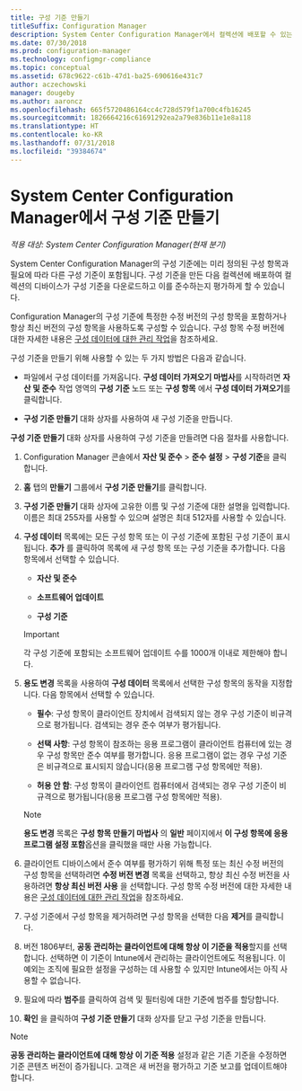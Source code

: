 ```yaml
---
title: 구성 기준 만들기
titleSuffix: Configuration Manager
description: System Center Configuration Manager에서 컬렉션에 배포할 수 있는 구성 기준을 만듭니다.
ms.date: 07/30/2018
ms.prod: configuration-manager
ms.technology: configmgr-compliance
ms.topic: conceptual
ms.assetid: 678c9622-c61b-47d1-ba25-690616e431c7
author: aczechowski
manager: dougeby
ms.author: aaroncz
ms.openlocfilehash: 665f5720486164cc4c728d579f1a700c4fb16245
ms.sourcegitcommit: 1826664216c61691292ea2a79e836b11e1e8a118
ms.translationtype: HT
ms.contentlocale: ko-KR
ms.lasthandoff: 07/31/2018
ms.locfileid: "39384674"
---
```

# <a name="create-configuration-baselines-in-system-center-configuration-manager"></a>System Center Configuration Manager에서 구성 기준 만들기

*적용 대상: System Center Configuration Manager(현재 분기)*


System Center Configuration Manager의 구성 기준에는 미리 정의된 구성 항목과 필요에 따라 다른 구성 기준이 포함됩니다. 구성 기준을 만든 다음 컬렉션에 배포하여 컬렉션의 디바이스가 구성 기준을 다운로드하고 이를 준수하는지 평가하게 할 수 있습니다.  

 Configuration Manager의 구성 기준에 특정한 수정 버전의 구성 항목을 포함하거나 항상 최신 버전의 구성 항목을 사용하도록 구성할 수 있습니다. 구성 항목 수정 버전에 대한 자세한 내용은 [구성 데이터에 대한 관리 작업](../../compliance/deploy-use/management-tasks-for-configuration-data.md)을 참조하세요.  

 구성 기준을 만들기 위해 사용할 수 있는 두 가지 방법은 다음과 같습니다.  

-   파일에서 구성 데이터를 가져옵니다. **구성 데이터 가져오기 마법사**를 시작하려면 **자산 및 준수** 작업 영역의 **구성 기준** 노드 또는 **구성 항목** 에서 **구성 데이터 가져오기**를 클릭합니다.  

-   **구성 기준 만들기** 대화 상자를 사용하여 새 구성 기준을 만듭니다.  

**구성 기준 만들기** 대화 상자를 사용하여 구성 기준을 만들려면 다음 절차를 사용합니다.  

1.  Configuration Manager 콘솔에서 **자산 및 준수** > **준수 설정** > **구성 기준**을 클릭합니다.  

2.  **홈** 탭의 **만들기** 그룹에서 **구성 기준 만들기**를 클릭합니다.  

3.  **구성 기준 만들기** 대화 상자에 고유한 이름 및 구성 기준에 대한 설명을 입력합니다. 이름은 최대 255자를 사용할 수 있으며 설명은 최대 512자를 사용할 수 있습니다.  

4.  **구성 데이터** 목록에는 모든 구성 항목 또는 이 구성 기준에 포함된 구성 기준이 표시됩니다. **추가** 를 클릭하여 목록에 새 구성 항목 또는 구성 기준을 추가합니다. 다음 항목에서 선택할 수 있습니다.  

    -   **자산 및 준수**  

    -   **소프트웨어 업데이트**  

    -   **구성 기준**  
      > [!IMPORTANT]
      > 각 구성 기준에 포함되는 소프트웨어 업데이트 수를 1000개 이내로 제한해야 합니다.
5.  **용도 변경** 목록을 사용하여 **구성 데이터** 목록에서 선택한 구성 항목의 동작을 지정합니다. 다음 항목에서 선택할 수 있습니다.  

    -   **필수**: 구성 항목이 클라이언트 장치에서 검색되지 않는 경우 구성 기준이 비규격으로 평가됩니다. 검색되는 경우 준수 여부가 평가됩니다.  

    -   **선택 사항**: 구성 항목이 참조하는 응용 프로그램이 클라이언트 컴퓨터에 있는 경우 구성 항목만 준수 여부를 평가합니다. 응용 프로그램이 없는 경우 구성 기준은 비규격으로 표시되지 않습니다(응용 프로그램 구성 항목에만 적용).  

    -   **허용 안 함**: 구성 항목이 클라이언트 컴퓨터에서 검색되는 경우 구성 기준이 비규격으로 평가됩니다(응용 프로그램 구성 항목에만 적용).  

    > [!NOTE]
    >  **용도 변경** 목록은 **구성 항목 만들기 마법사** 의 **일반** 페이지에서 **이 구성 항목에 응용 프로그램 설정 포함**옵션을 클릭했을 때만 사용 가능합니다.  

6.  클라이언트 디바이스에서 준수 여부를 평가하기 위해 특정 또는 최신 수정 버전의 구성 항목을 선택하려면 **수정 버전 변경** 목록을 선택하고, 항상 최신 수정 버전을 사용하려면 **항상 최신 버전 사용** 을 선택합니다. 구성 항목 수정 버전에 대한 자세한 내용은 [구성 데이터에 대한 관리 작업](../../compliance/deploy-use/management-tasks-for-configuration-data.md)을 참조하세요.  

7.  구성 기준에서 구성 항목을 제거하려면 구성 항목을 선택한 다음 **제거**를 클릭합니다.  

8. 버전 1806부터, **공동 관리하는 클라이언트에 대해 항상 이 기준을 적용**할지를 선택합니다. 선택하면 이 기준이 Intune에서 관리하는 클라이언트에도 적용됩니다.  이 예외는 조직에 필요한 설정을 구성하는 데 사용할 수 있지만 Intune에서는 아직 사용할 수 없습니다. 

9. 필요에 따라 **범주**를 클릭하여 검색 및 필터링에 대한 기준에 범주를 할당합니다. 

10. **확인** 을 클릭하여 **구성 기준 만들기** 대화 상자를 닫고 구성 기준을 만듭니다.  

>[!NOTE]
> **공동 관리하는 클라이언트에 대해 항상 이 기준 적용** 설정과 같은 기존 기준을 수정하면 기준 콘텐츠 버전이 증가됩니다. 고객은 새 버전을 평가하고 기준 보고를 업데이트해야 합니다. 